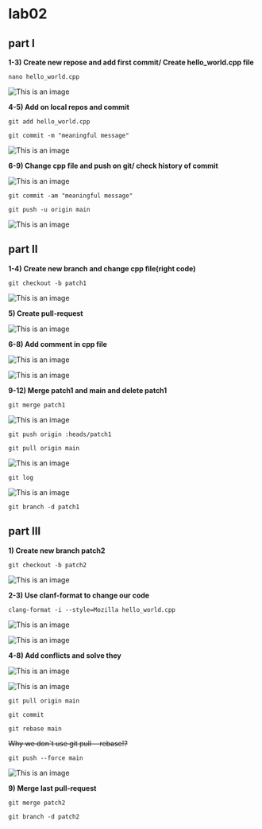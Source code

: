 # lab02

## part I

**1-3) Create new repose and add first commit/ Create hello_world.cpp file**

`nano hello_world.cpp`

![This is an image](/pictures/pic-2.png)

**4-5) Add on local repos and commit**

`git add hello_world.cpp`

`git commit -m "meaningful message"`

![This is an image](/pictures/pic-3.png)

**6-9) Change cpp file and push on git/ check history of commit**

![This is an image](/pictures/pic-4.png)

`git commit -am "meaningful message"`

`git push -u origin main`

![This is an image](/pictures/vk1.png)

## part II

**1-4) Create new branch and change cpp file(right code)**

`git checkout -b patch1`

![This is an image](/pictures/pic-6.png)


**5) Create pull-request**

![This is an image](/pictures/vk2.png)

**6-8) Add comment in cpp file**

![This is an image](/pictures/8.png)

![This is an image](/pictures/vk3.png)

**9-12) Merge patch1 and main and delete patch1**

`git merge patch1`

![This is an image](/pictures/pic-7.png)

`git push origin :heads/patch1`

`git pull origin main`

![This is an image](/pictures/pic-9.png)

`git log`

![This is an image](/pictures/pic-10.png)

`git branch -d patch1`

## part III

**1) Create new branch patch2**

`git checkout -b patch2`

![This is an image](/pictures/pic-11.png)

**2-3) Use clanf-format to change our code**

`clang-format -i --style=Mozilla hello_world.cpp`

![This is an image](/pictures/pic-12.png)

![This is an image](/pictures/vk5.png)

**4-8) Add conflicts and solve they**

![This is an image](/pictures/vk6.png)

![This is an image](/pictures/vk7.png)

`git pull origin main`

`git commit`

`git rebase main`

~~Why we don`t use git pull --rebase!?~~

`git push --force main`

![This is an image](/pictures/vk8.png)

**9) Merge last pull-request**

`git merge patch2`

`git branch -d patch2`

